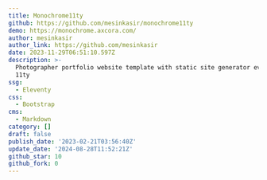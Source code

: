 ```yaml
---
title: Monochrome11ty
github: https://github.com/mesinkasir/monochrome11ty
demo: https://monochrome.axcora.com/
author: mesinkasir
author_link: https://github.com/mesinkasir
date: 2023-11-29T06:51:10.597Z
description: >-
  Photographer portfolio website template with static site generator evelenty
  11ty
ssg:
  - Eleventy
css:
  - Bootstrap
cms:
  - Markdown
category: []
draft: false
publish_date: '2023-02-21T03:56:40Z'
update_date: '2024-08-28T11:52:21Z'
github_star: 10
github_fork: 0
---
```

